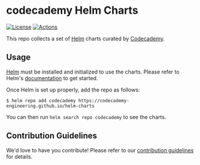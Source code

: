 # codecademy Helm Charts

[![License](https://img.shields.io/badge/License-Apache%202.0-blue.svg)](https://opensource.org/licenses/Apache-2.0)
[![Actions](https://github.com/codecademy-engineering/helm-charts/workflows/Release%20Charts/badge.svg?branch=main)](https://github.com/codecademy-engineering/helm-charts/actions)

This repo collects a set of [Helm](https://helm.sh) charts curated by [Codecademy](https://www.codecademy.com).

## Usage

[Helm](https://helm.sh) must be installed and initialized to use the charts.
Please refer to Helm's [documentation](https://helm.sh/docs/) to get started.

Once Helm is set up properly, add the repo as follows:

```console
$ helm repo add codecademy https://codecademy-engineering.github.io/helm-charts
```

You can then run `helm search repo codecademy` to see the charts.

## Contribution Guidelines

We'd love to have you contribute! Please refer to our [contribution guidelines](CONTRIBUTING.md) for details.
